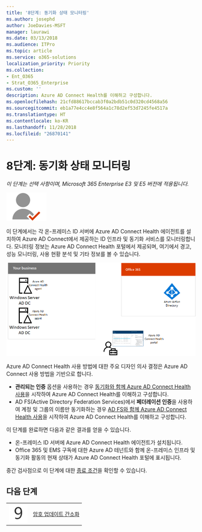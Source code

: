 ```yaml
---
title: '8단계: 동기화 상태 모니터링'
ms.author: josephd
author: JoeDavies-MSFT
manager: laurawi
ms.date: 03/13/2018
ms.audience: ITPro
ms.topic: article
ms.service: o365-solutions
localization_priority: Priority
ms.collection:
- Ent_O365
- Strat_O365_Enterprise
ms.custom: ''
description: Azure AD Connect Health를 이해하고 구성합니다.
ms.openlocfilehash: 21cfd88617bccab3f0a2bdb51c0d320cd4568a56
ms.sourcegitcommit: eb1a77e4cc4e8f564a1c78d2ef53d7245fe4517a
ms.translationtype: HT
ms.contentlocale: ko-KR
ms.lasthandoff: 11/28/2018
ms.locfileid: "26870141"
---
```

# <a name="step-8-monitor-synchronization-health"></a>8단계: 동기화 상태 모니터링

*이 단계는 선택 사항이며, Microsoft 365 Enterprise E3 및 E5 버전에 적용됩니다.*

![](./media/deploy-foundation-infrastructure/identity_icon-small.png)

이 단계에서는 각 온-프레미스 ID 서버에 Azure AD Connect Health 에이전트를 설치하여 Azure AD Connect에서 제공하는 ID 인프라 및 동기화 서비스를 모니터링합니다. 모니터링 정보는 Azure AD Connect Health 포털에서 제공되며, 여기에서 경고, 성능 모니터링, 사용 현황 분석 및 기타 정보를 볼 수 있습니다.

![Azure AD Connect Health의 구성 요소](./media/identity-azure-ad-connect-health/identity-azure-ad-connect-health.png)

Azure AD Connect Health 사용 방법에 대한 주요 디자인 의사 결정은 Azure AD Connect 사용 방법을 기반으로 합니다.

- **관리되는 인증** 옵션을 사용하는 경우 [동기화와 함께 Azure AD Connect Health 사용](https://docs.microsoft.com/azure/active-directory/connect-health/active-directory-aadconnect-health-sync)을 시작하여 Azure AD Connect Health를 이해하고 구성합니다.
- AD FS(Active Directory Federation Services)에서 **페더레이션 인증**을 사용하여 계정 및 그룹의 이름만 동기화하는 경우 [AD FS와 함께 Azure AD Connect Health 사용](https://docs.microsoft.com/azure/active-directory/connect-health/active-directory-aadconnect-health-adfs)을 시작하여 Azure AD Connect Health를 이해하고 구성합니다.

이 단계를 완료하면 다음과 같은 결과를 얻을 수 있습니다.

- 온-프레미스 ID 서버에 Azure AD Connect Health 에이전트가 설치됩니다.
- Office 365 및 EMS 구독에 대한 Azure AD 테넌트와 함께 온-프레미스 인프라 및 동기화 활동의 현재 상태가 Azure AD Connect Health 포털에 표시됩니다.

중간 검사점으로 이 단계에 대한 [종료 조건](identity-exit-criteria.md#crit-identity-sync-health)을 확인할 수 있습니다.


## <a name="next-step"></a>다음 단계

|||
|:-------|:-----|
|![](./media/stepnumbers/Step9.png)| [암호 업데이트 간소화](identity-password-writeback.md) |

